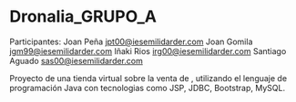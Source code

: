 # Dronalia_GRUPO_A
Participantes:
  Joan Peña jpt00@iesemilidarder.com
  Joan Gomila jgm99@iesemilidarder.com
  Iñaki Rios irg00@iesemilidarder.com
  Santiago Aguado sas00@iesemilidarder.com
  
  Proyecto de una tienda virtual sobre la venta de , utilizando el lenguaje de programación Java con tecnologias como JSP, JDBC, Bootstrap, MySQL.
